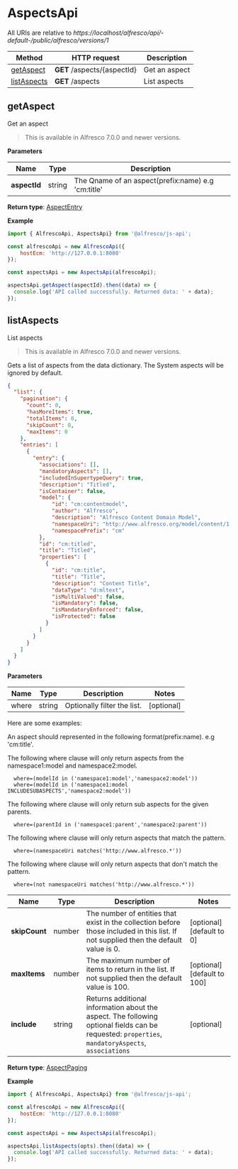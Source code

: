 # AspectsApi

All URIs are relative to *https://localhost/alfresco/api/-default-/public/alfresco/versions/1*

| Method                      | HTTP request                | Description   |
|-----------------------------|-----------------------------|---------------|
| [getAspect](#getAspect)     | **GET** /aspects/{aspectId} | Get an aspect |
| [listAspects](#listAspects) | **GET** /aspects            | List aspects  |

## getAspect

Get an aspect

> This is available in Alfresco 7.0.0 and newer versions.

**Parameters**

| Name         | Type   | Description                                        |
|--------------|--------|----------------------------------------------------|
| **aspectId** | string | The Qname of an aspect(prefix:name) e.g 'cm:title' |  

**Return type**: [AspectEntry](AspectEntry.md)

**Example**

```javascript
import { AlfrescoApi, AspectsApi} from '@alfresco/js-api';

const alfrescoApi = new AlfrescoApi({
    hostEcm: 'http://127.0.0.1:8080'
});

const aspectsApi = new AspectsApi(alfrescoApi);

aspectsApi.getAspect(aspectId).then((data) => {
  console.log('API called successfully. Returned data: ' + data);
});
```

## listAspects

List aspects

> This is available in Alfresco 7.0.0 and newer versions.

Gets a list of aspects from the data dictionary. The System aspects will be ignored by default.

```json
{
  "list": {
    "pagination": {
      "count": 0,
      "hasMoreItems": true,
      "totalItems": 0,
      "skipCount": 0,
      "maxItems": 0
    },
    "entries": [
      {
        "entry": {
          "associations": [],
          "mandatoryAspects": [],
          "includedInSupertypeQuery": true,
          "description": "Titled",
          "isContainer": false,
          "model": {
              "id": "cm:contentmodel",
              "author": "Alfresco",
              "description": "Alfresco Content Domain Model",
              "namespaceUri": "http://www.alfresco.org/model/content/1.0",
              "namespacePrefix": "cm"
          },
          "id": "cm:titled",
          "title": "Titled",
          "properties": [
            {
              "id": "cm:title",
              "title": "Title",
              "description": "Content Title",
              "dataType": "d:mltext",
              "isMultiValued": false,
              "isMandatory": false,
              "isMandatoryEnforced": false,
              "isProtected": false
            }
          ]
        }
      }
    ]
  }
}
```

**Parameters**

| Name  | Type   | Description                 | Notes      |
|-------|--------|-----------------------------|------------|
| where | string | Optionally filter the list. | [optional] |

Here are some examples:

An aspect should represented in the following format(prefix:name). e.g 'cm:title'.

The following where clause will only return aspects from the namespace1:model and namespace2:model.

```text
  where=(modelId in ('namespace1:model','namespace2:model'))
  where=(modelId in ('namespace1:model INCLUDESUBASPECTS','namespace2:model'))
```

The following where clause will only return sub aspects for the given parents.

```text
  where=(parentId in ('namespace1:parent','namespace2:parent'))
```  

The following where clause will only return aspects that match the pattern.

```text
  where=(namespaceUri matches('http://www.alfresco.*'))
```  

The following where clause will only return aspects that don't match the pattern.

```text
  where=(not namespaceUri matches('http://www.alfresco.*'))
```

| Name          | Type   | Description                                                                                                                                       | Notes                       |
|---------------|--------|---------------------------------------------------------------------------------------------------------------------------------------------------|-----------------------------|
| **skipCount** | number | The number of entities that exist in the collection before those included in this list. If not supplied then the default value is 0.              | [optional] [default to 0]   |
| **maxItems**  | number | The maximum number of items to return in the list. If not supplied then the default value is 100.                                                 | [optional] [default to 100] |
| **include**   | string | Returns additional information about the aspect. The following optional fields can be requested: `properties`, `mandatoryAspects`, `associations` | [optional]                  |

**Return type**: [AspectPaging](AspectPaging.md)

**Example**

```javascript
import { AlfrescoApi, AspectsApi} from '@alfresco/js-api';

const alfrescoApi = new AlfrescoApi({
    hostEcm: 'http://127.0.0.1:8080'
});

const aspectsApi = new AspectsApi(alfrescoApi);

aspectsApi.listAspects(opts).then((data) => {
  console.log('API called successfully. Returned data: ' + data);
});
```